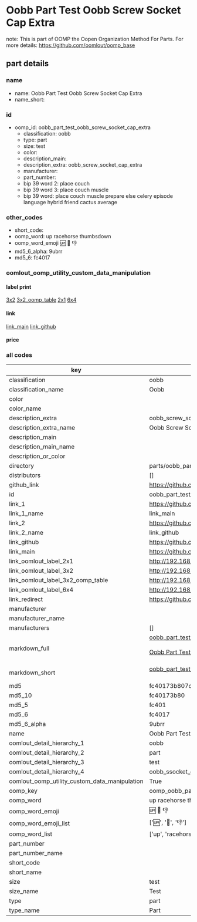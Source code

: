 # Oobb Part Test Oobb Screw Socket Cap Extra  

note: This is part of OOMP the Oopen Organization Method For Parts. For more details: https://github.com/oomlout/oomp_base

##  part details
  







### name
* name: Oobb Part Test Oobb Screw Socket Cap Extra
* name_short: 
### id
* oomp_id: oobb_part_test_oobb_screw_socket_cap_extra
  * classification: oobb
  * type: part
  * size: test
  * color: 
  * description_main: 
  * description_extra: oobb_screw_socket_cap_extra
  * manufacturer: 
  * part_number: 
  * bip 39 word 2: place couch
  * bip 39 word 3: place couch muscle
  * bip 39 word: place couch muscle prepare else celery episode language hybrid friend cactus average

### other_codes
* short_code: 
* oomp_word: up racehorse thumbsdown
* oomp_word_emoji :up: :racehorse: :thumbsdown:
* md5_6_alpha: 9ubrr
* md5_6: fc4017






### oomlout_oomp_utility_custom_data_manipulation
#### label print
[3x2](http://192.168.1.245:1112/?label=oomp%209ubrr)
[3x2_oomp_table](http://192.168.1.108:1112/?label=oomp%209ubrr)
[2x1](http://192.168.1.242:1112/?label=oomp%209ubrr)
[6x4](http://192.168.1.55:1112/?label=oomp%209ubrr)    

#### link

[link_main](https://github.com/oomlout/oomlout_oomp_version_1_messy/tree/main/parts/oobb_part_test_oobb_screw_socket_cap_extra) [link_github](https://github.com/oomlout/oomlout_oomp_version_1_messy/tree/main/parts/oobb_part_test_oobb_screw_socket_cap_extra)                             

#### price







### all codes 
| key | value |  
| --- | --- |  
| classification | oobb |  
| classification_name | Oobb |  
| color |  |  
| color_name |  |  
| description_extra | oobb_screw_socket_cap_extra |  
| description_extra_name | Oobb Screw Socket Cap Extra |  
| description_main |  |  
| description_main_name |  |  
| description_or_color |   |  
| directory | parts/oobb_part_test_oobb_screw_socket_cap_extra |  
| distributors | [] |  
| github_link | https://github.com/oomlout/oomlout_oomp_part_src/tree/main/parts/oobb_part_test_oobb_screw_socket_cap_extra |  
| id | oobb_part_test_oobb_screw_socket_cap_extra |  
| link_1 | https://github.com/oomlout/oomlout_oomp_version_1_messy/tree/main/parts/oobb_part_test_oobb_screw_socket_cap_extra |  
| link_1_name | link_main |  
| link_2 | https://github.com/oomlout/oomlout_oomp_version_1_messy/tree/main/parts/oobb_part_test_oobb_screw_socket_cap_extra |  
| link_2_name | link_github |  
| link_github | https://github.com/oomlout/oomlout_oomp_version_1_messy/tree/main/parts/oobb_part_test_oobb_screw_socket_cap_extra |  
| link_main | https://github.com/oomlout/oomlout_oomp_version_1_messy/tree/main/parts/oobb_part_test_oobb_screw_socket_cap_extra |  
| link_oomlout_label_2x1 | http://192.168.1.242:1112/?label=oomp%209ubrr |  
| link_oomlout_label_3x2 | http://192.168.1.245:1112/?label=oomp%209ubrr |  
| link_oomlout_label_3x2_oomp_table | http://192.168.1.108:1112/?label=oomp%209ubrr |  
| link_oomlout_label_6x4 | http://192.168.1.55:1112/?label=oomp%209ubrr |  
| link_redirect | https://github.com/oomlout/oomlout_oomp_version_1_messy/tree/main/parts/oobb_part_test_oobb_screw_socket_cap_extra |  
| manufacturer |  |  
| manufacturer_name |  |  
| manufacturers | [] |  
| markdown_full | [oobb_part_test_oobb_screw_socket_cap_extra](none)<br>[](none)<br>[Oobb Part Test Oobb Screw Socket Cap Extra](none)<br><br> |  
| markdown_short | [oobb_part_test_oobb_screw_socket_cap_extra](none)<br><br> |  
| md5 | fc40173b807ce97c94241a9f230c3d2e |  
| md5_10 | fc40173b80 |  
| md5_5 | fc401 |  
| md5_6 | fc4017 |  
| md5_6_alpha | 9ubrr |  
| name | Oobb Part Test Oobb Screw Socket Cap Extra |  
| oomlout_detail_hierarchy_1 | oobb |  
| oomlout_detail_hierarchy_2 | part |  
| oomlout_detail_hierarchy_3 | test |  
| oomlout_detail_hierarchy_4 | oobb_ssocket_cap_extra |  
| oomlout_oomp_utility_custom_data_manipulation | True |  
| oomp_key | oomp_oobb_part_test_oobb_screw_socket_cap_extra |  
| oomp_word | up racehorse thumbsdown |  
| oomp_word_emoji | :up: :racehorse: :thumbsdown: |  
| oomp_word_emoji_list | [':up:', ':racehorse:', ':thumbsdown:'] |  
| oomp_word_list | ['up', 'racehorse', 'thumbsdown'] |  
| part_number |  |  
| part_number_name |  |  
| short_code |  |  
| short_name |  |  
| size | test |  
| size_name | Test |  
| type | part |  
| type_name | Part |  
